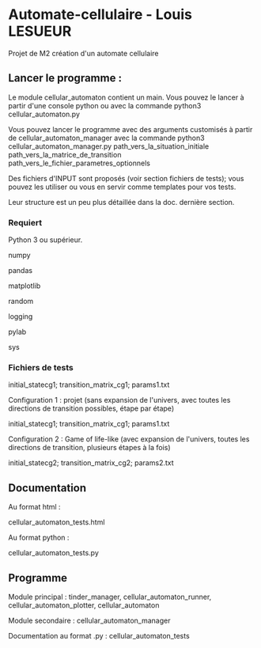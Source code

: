 # Automate-cellulaire - Louis LESUEUR
Projet de M2 création d'un automate cellulaire

## Lancer le programme :

Le module cellular_automaton contient un main. Vous pouvez le lancer à partir d'une console python ou avec la commande python3 cellular_automaton.py

Vous pouvez lancer le programme avec des arguments customisés à partir de cellular_automaton_manager avec la commande python3 cellular_automaton_manager.py path_vers_la_situation_initiale path_vers_la_matrice_de_transition path_vers_le_fichier_parametres_optionnels

Des fichiers d'INPUT sont proposés (voir section fichiers de tests); vous pouvez les utiliser ou vous en servir comme templates pour vos tests.

Leur structure est un peu plus détaillée dans la doc. dernière section.

### Requiert

Python 3 ou supérieur.

numpy

pandas

matplotlib

random

logging

pylab

sys

### Fichiers de tests

initial_statecg1; transition_matrix_cg1; params1.txt

Configuration 1 : projet (sans expansion de l'univers, avec toutes les directions de transition possibles, étape par étape)

initial_statecg1; transition_matrix_cg1; params1.txt

Configuration 2 : Game of life-like (avec expansion de l'univers, toutes les directions de transition, plusieurs étapes à la fois)

initial_statecg2; transition_matrix_cg2; params2.txt

## Documentation

Au format html :

cellular_automaton_tests.html

Au format python :

cellular_automaton_tests.py

## Programme

Module principal : tinder_manager, cellular_automaton_runner, cellular_automaton_plotter, cellular_automaton

Module secondaire : cellular_automaton_manager

Documentation au format .py : cellular_automaton_tests

